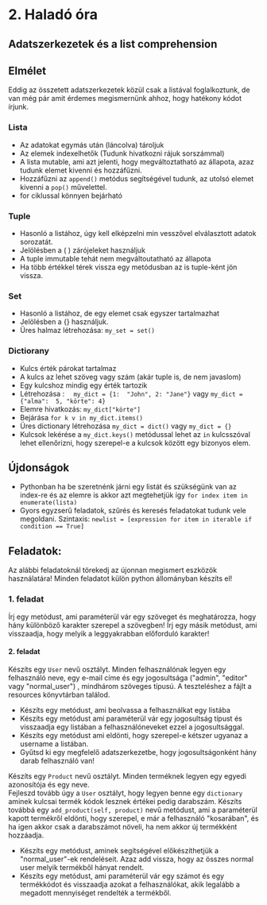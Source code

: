 # 2. Haladó óra

## Adatszerkezetek és a list comprehension

## Elmélet
Eddig az összetett adatszerkezetek közül csak a listával foglalkoztunk, de van még pár amit érdemes megismernünk
ahhoz, hogy hatékony kódot írjunk. 

### Lista
* Az adatokat egymás után (láncolva) tároljuk
* Az elemek indexelhetők (Tudunk hivatkozni rájuk sorszámmal)
* A lista mutable, ami azt jelenti, hogy megváltoztatható az állapota, azaz tudunk elemet kivenni és hozzáfűzni. 
* Hozzáfűzni az `append()` metódus segítségével tudunk, az utolsó elemet kivenni a `pop()` művelettel. 
* for ciklussal könnyen bejárható

### Tuple
* Hasonló a listához, úgy kell elképzelni min vesszővel elválasztott adatok sorozatát.
* Jelölésben a ( ) zárójeleket használjuk
* A tuple immutable tehát nem megváltoutatható az állapota
* Ha több értékkel térek vissza egy metódusban az is tuple-ként jön vissza. 

### Set
* Hasonló a listához, de egy elemet csak egyszer tartalmazhat
* Jelölésben a {} használjuk.
* Üres halmaz létrehozása: `my_set = set()`

### Dictiorany
* Kulcs érték párokat tartalmaz
* A kulcs az lehet szöveg vagy szám (akár tuple is, de nem javaslom)
* Egy kulcshoz mindig egy érték tartozik
* Létrehozása : `  my_dict = {1:  "John", 2: "Jane"}` vagy `my_dict = {"alma":  5, "körte": 4}`
* Elemre hivatkozás: `my_dict["körte"]`
* Bejárása `for k v in my_dict.items()`
* Üres dictionary létrehozása `my_dict = dict()` vagy `my_dict = {}`
* Kulcsok lekérése a `my_dict.keys()` metódussal lehet az `in` kulcsszóval lehet ellenőrizni, hogy szerepel-e a kulcsok között egy bizonyos elem. 


## Újdonságok
* Pythonban ha be szeretnénk járni egy listát és szükségünk van az index-re és az elemre is akkor azt megtehetjük így 
`for index item in enumerate(lista)`
* Gyors egyzserű feladatok, szűrés és keresés feladatokat tudunk vele megoldani.
Szintaxis: `newlist = [expression for item in iterable if condition == True]`


## Feladatok:
Az alábbi feladatoknál törekedj az újonnan megismert eszközök használatára! Minden feladatot külön python állományban készíts el!<br>

### 1. feladat

Írj egy metódust, ami paraméterül vár egy szöveget és meghatározza, hogy hány különböző karakter szerepel a szövegben!
Írj egy másik metódust, ami visszaadja, hogy melyik a leggyakrabban előforduló karakter!


#### 2. feladat
Készíts egy `User` nevű osztályt. Minden felhasználónak legyen egy felhasználó neve, egy e-mail címe
és egy jogosultsága ("admin", "editor" vagy "normal_user") , mindhárom szöveges típusú. A teszteléshez a fájlt a resources könyvtárban találod.
* Készíts egy metódust, ami beolvassa a felhasználkat egy listába
* Készíts egy metódust ami paraméterül vár egy jogosultság típust és visszaadja egy listában a felhasználóneveket ezzel a jogosultsággal.
* Készíts egy metódust ami eldönti, hogy szerepel-e kétszer ugyanaz a username a listában. 
* Gyűtsd ki egy megfelelő adatszerkezetbe, hogy jogosultságonként hány darab felhasználó van!

Készíts egy `Product` nevű osztályt. Minden terméknek legyen egy egyedi azonosítója és egy neve.<br>
Fejleszd tovább úgy a `User` osztályt, hogy legyen benne egy `dictionary` aminek kulcsai termék kódok lesznek értékei
pedig darabszám. Készíts továbbá egy `add_product(self, product)` nevű metódust, ami a paraméterül kapott 
termékről eldönti, hogy szerepel, e már a felhasználó "kosarában", és ha igen akkor csak a darabszámot növeli, ha nem
akkor új termékként hozzáadja. 

* Készíts egy metódust, aminek segítségével előkészíthetjük a "normal_user"-ek rendeléseit. Azaz add vissza, hogy az összes normal user melyik termékből hányat rendelt.
* Készíts egy metódust, ami paraméterül vár egy számot és egy termékkódot és visszaadja azokat a felhasználókat, akik legalább a megadott mennyiséget rendelték a termékből.  










